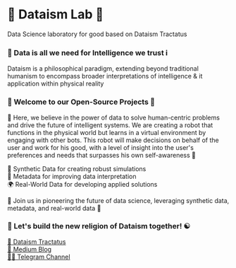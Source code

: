 # 🔭 Dataism Lab 🔬
Data Science laboratory for good based on Dataism Tractatus

### 💾 Data is all we need for Intelligence we trust ℹ️
Dataism is a philosophical paradigm, extending beyond traditional humanism to encompass broader interpretations of intelligence & it application within physical reality

### 👐 Welcome to our Open-Source Projects 🌟
🙌 Here, we believe in the power of data to solve human-centric problems and drive the future of intelligent systems. We are creating a robot that functions in the physical world but learns in a virtual environment by engaging with other bots. This robot will make decisions on behalf of the user and work for his good, with a level of insight into the user's preferences and needs that surpasses his own self-awareness 🤖

🧪 Synthetic Data for creating robust simulations  
🧬 Metadata for improving data interpretation  
🌍 Real-World Data for developing applied solutions  

🤝 Join us in pioneering the future of data science, leveraging synthetic data, metadata, and real-world data 🚀

### 🤘 Let's build the new religion of Dataism together! ☯️
[📜 Dataism Tractatus](https://dataism.science)\
[📒 Medium Blog](https://medium.com/@dataism)\
[🧑‍💻 Telegram Channel](t.me/dataism_lab)
